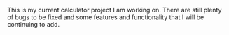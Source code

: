 This is my current calculator project I am working on.  There are still plenty of bugs to be fixed and some features and functionality that I will be continuing to add.
